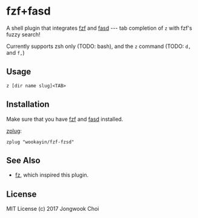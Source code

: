 fzf+fasd
========

A shell plugin that integrates [fzf] and [fasd] --- tab completion of `z` with fzf's fuzzy search!

Currently supports zsh only (TODO: bash), and the `z` command (TODO: `d,` and `f,`)


Usage
-----

```
z [dir name slug]<TAB>
```


Installation
------------

Make sure that you have [fzf] and [fasd] installed.

[zplug]:

```
zplug "wookayin/fzf-fzsd"
```


See Also
--------

- [fz], which inspired this plugin.


License
-------

MIT License (c) 2017 Jongwook Choi


[fzf]: https://github.com/junegunn/fzf
[fasd]: https://github.com/clvv/fasd
[zplug]: https://github.com/zplug/zplug
[fz]: https://github.com/changyuheng/fz
